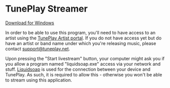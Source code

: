 # TunePlay Streamer

[Download for Windows](https://github.com/FreekBes/tuneplay-streamer/raw/master/dist/tuneplay-streamer-latest.exe)

In order to be able to use this program, you'll need to have access to an artist using the [TunePlay Artist portal](https://www.tuneplay.net/portal.php). If you do not have access yet but do have an artist or band name under which you're releasing music, please contact support@tuneplay.net.

Upon pressing the "Start livestream" button, your computer might ask you if you allow a program named "liquidsoap.exe" access via your network and stuff. [Liquidsoap](https://www.liquidsoap.info/) is used for the connection between your device and TunePlay. As such, it is required to allow this - otherwise you won't be able to stream using this application.
